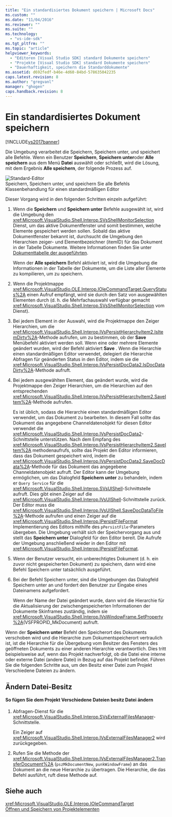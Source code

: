 ```yaml
---
title: "Ein standardisiertes Dokument speichern | Microsoft Docs"
ms.custom: ""
ms.date: "11/04/2016"
ms.reviewer: ""
ms.suite: ""
ms.technology: 
  - "vs-ide-sdk"
ms.tgt_pltfrm: ""
ms.topic: "article"
helpviewer_keywords: 
  - "Editoren [Visual Studio SDK] standard Dokumente speichern"
  - "Projekte [Visual Studio SDK] standard Dokumente speichern"
  - "Dauerhaftigkeit, speichern die Standarddokumente"
ms.assetid: d692fedf-b46e-4d60-84bd-578635042235
caps.latest.revision: 8
ms.author: "gregvanl"
manager: "ghogen"
caps.handback.revision: 8
---
```

# Ein standardisiertes Dokument speichern
[!INCLUDE[vs2017banner](../../code-quality/includes/vs2017banner.md)]

Die Umgebung verarbeitet die Speichern, Speichern unter, und speichert alle Befehle.  Wenn ein Benutzer **Speichern**, **Speichern unter**oder **Alle speichern** aus dem Menü **Datei** auswählt oder schließt, wird die Lösung, mit dem Ergebnis **Alle speichern**, der folgende Prozess auf.  
  
 ![Standard&#45;Editor](~/docs/extensibility/internals/media/public.gif "Public")  
Speichern, Speichern unter, und speichern Sie alle Befehls Klassenbehandlung für einen standardmäßigen Editor  
  
 Dieser Vorgang wird in den folgenden Schritten einzeln aufgeführt:  
  
1.  Wenn die **Speichern** und **Speichern unter** Befehle ausgewählt ist, wird die Umgebung den <xref:Microsoft.VisualStudio.Shell.Interop.SVsShellMonitorSelection> Dienst, um das aktive Dokumentfenster und somit bestimmen, welche Elemente gespeichert werden sollen.  Sobald das aktive Dokumentfenster bekannt ist, durchsucht die Umgebung den Hierarchien zeiger\- und Elementbezeichner \(itemID\) für das Dokument in der Tabelle Dokumente.  Weitere Informationen finden Sie unter [Dokumenttabelle der ausgeführten](../../extensibility/internals/running-document-table.md).  
  
     Wenn der **Alle speichern** Befehl aktiviert ist, wird die Umgebung die Informationen in der Tabelle der Dokumente, um die Liste aller Elemente zu kompilieren, um zu speichern.  
  
2.  Wenn die Projektmappe <xref:Microsoft.VisualStudio.OLE.Interop.IOleCommandTarget.QueryStatus%2A> einen Aufruf empfängt, wird sie durch den Satz von ausgewählten Elementen durch \(d. h. die Mehrfachauswahl verfügbar gemacht <xref:Microsoft.VisualStudio.Shell.Interop.SVsShellMonitorSelection> vom Dienst\).  
  
3.  Bei jedem Element in der Auswahl, wird die Projektmappe den Zeiger Hierarchien, um die <xref:Microsoft.VisualStudio.Shell.Interop.IVsPersistHierarchyItem2.IsItemDirty%2A>\-Methode aufrufen, um zu bestimmen, ob der **Save** Menübefehl aktiviert werden soll.  Wenn eine oder mehrere Elemente geändert wurden, wird der Befehl aktiviert **Save** .  Wenn die Hierarchie einen standardmäßigen Editor verwendet, delegiert die Hierarchie Abfragen für geänderten Status in den Editor, indem sie die <xref:Microsoft.VisualStudio.Shell.Interop.IVsPersistDocData2.IsDocDataDirty%2A>\-Methode aufruft.  
  
4.  Bei jedem ausgewählten Element, das geändert wurde, wird die Projektmappe den Zeiger Hierarchien, um die Hierarchien auf den entsprechenden <xref:Microsoft.VisualStudio.Shell.Interop.IVsPersistHierarchyItem2.SaveItem%2A>\-Methode aufrufen.  
  
     Es ist üblich, sodass die Hierarchie einen standardmäßigen Editor verwendet, um das Dokument zu bearbeiten.  In diesem Fall sollte das Dokument das angegebene Channeldatenobjekt für diesen Editor verwendet die <xref:Microsoft.VisualStudio.Shell.Interop.IVsPersistDocData2>\-Schnittstelle unterstützen.  Nach dem Empfang des <xref:Microsoft.VisualStudio.Shell.Interop.IVsPersistHierarchyItem2.SaveItem%2A> methodenaufrufs, sollte das Projekt den Editor informieren, dass das Dokument gespeichert wird, indem die <xref:Microsoft.VisualStudio.Shell.Interop.IVsPersistDocData2.SaveDocData%2A>\-Methode für das Dokument das angegebene Channeldatenobjekt aufruft.  Der Editor kann der Umgebung ermöglichen, um das Dialogfeld **Speichern unter** zu behandeln, indem er `Query Service` für die <xref:Microsoft.VisualStudio.Shell.Interop.SVsUIShell>\-Schnittstelle aufruft.  Dies gibt einen Zeiger auf die <xref:Microsoft.VisualStudio.Shell.Interop.IVsUIShell>\-Schnittstelle zurück.  Der Editor muss die <xref:Microsoft.VisualStudio.Shell.Interop.IVsUIShell.SaveDocDataToFile%2A>\-Methode aufrufen und einen Zeiger auf die <xref:Microsoft.VisualStudio.Shell.Interop.IPersistFileFormat> Implementierung des Editors mithilfe des `pPersistFile`\-Parameters übergeben.  Die Umgebung verhält sich der Speichervorgang aus und stellt das **Speichern unter** Dialogfeld für den Editor bereit.  Die Aufrufe der Umgebung anschließend wieder in den Editor mit <xref:Microsoft.VisualStudio.Shell.Interop.IPersistFileFormat>.  
  
5.  Wenn der Benutzer versucht, ein unberechtigtes Dokument \(d. h. ein zuvor nicht gespeicherten Dokument\) zu speichern, dann wird eine Befehl Speichern unter tatsächlich ausgeführt.  
  
6.  Bei der Befehl Speichern unter, sind die Umgebungen das Dialogfeld Speichern unter an und fordert den Benutzer zur Eingabe eines Dateinamens aufgefordert.  
  
     Wenn der Name der Datei geändert wurde, dann wird die Hierarchie für die Aktualisierung der zwischengespeicherten Informationen der Dokumente Skinframes zuständig, indem sie <xref:Microsoft.VisualStudio.Shell.Interop.IVsWindowFrame.SetProperty%2A>\(VSFPROPID\_MkDocument\) aufruft.  
  
 Wenn der **Speichern unter** Befehl den Speicherort des Dokuments verschoben wird und die Hierarchie zum Dokumentspeicherort vertraulich ist, ist die Hierarchie für die Übergebung vom Besitzer des Fensters des geöffneten Dokuments zu einer anderen Hierarchie verantwortlich.  Dies tritt beispielsweise auf, wenn das Projekt nachverfolgt, ob die Datei eine interne oder externe Datei \(andere Datei\) in Bezug auf das Projekt befindet.  Führen Sie die folgenden Schritte aus, um den Besitz einer Datei zum Projekt Verschiedene Dateien zu ändern.  
  
## Ändern Datei\-Besitz  
  
#### So fügen Sie dem Projekt Verschiedene Dateien besitz Datei ändern  
  
1.  Abfragen\-Dienst für die <xref:Microsoft.VisualStudio.Shell.Interop.SVsExternalFilesManager>\-Schnittstelle.  
  
     Ein Zeiger auf <xref:Microsoft.VisualStudio.Shell.Interop.IVsExternalFilesManager2> wird zurückgegeben.  
  
2.  Rufen Sie die Methode der <xref:Microsoft.VisualStudio.Shell.Interop.IVsExternalFilesManager2.TransferDocument%2A> \(`pszMkDocumentNew`, `punkWindowFrame`\) an das Dokument an die neue Hierarchie zu übertragen.  Die Hierarchie, die das Befehl ausführt, ruft diese Methode auf.  
  
## Siehe auch  
 <xref:Microsoft.VisualStudio.OLE.Interop.IOleCommandTarget>   
 [Öffnen und Speichern von Projektelementen](../../extensibility/internals/opening-and-saving-project-items.md)